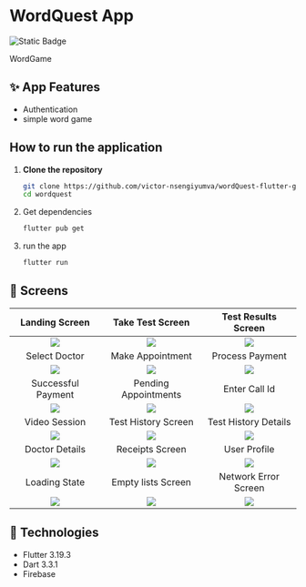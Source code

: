 # WordQuest App

![Static Badge](https://img.shields.io/badge/Made%20with%20-%20Flutter%20-blue?style=for-the-badge)

WordGame

## :sparkles: App Features

- Authentication
- simple word game

## How to run the application
1. **Clone the repository**

   ```bash
   git clone https://github.com/victor-nsengiyumva/wordQuest-flutter-game
   cd wordquest   

2. Get dependencies

    ```bash
    flutter pub get

 3. run the app
   
    ```bash
    flutter run
    
## :iphone: Screens

Landing Screen | Take Test Screen | Test Results Screen |
:------------:|:-----------:|:--------------:|
![](./app_ui_images/landing_screen.jpg) | ![](./app_ui_images/take_test.jpg) | ![](./app_ui_images/test_results.jpg)
Select Doctor | Make Appointment | Process Payment |
![](./app_ui_images/select_doctor.jpg) | ![](./app_ui_images/make_appointment.jpg) | ![](./app_ui_images/process_payment.jpg)
Successful Payment | Pending Appointments | Enter Call Id |
![](./app_ui_images/successful_payment.jpg) | ![](./app_ui_images/pending_appointments.jpg) | ![](./app_ui_images/enter_call_id.jpg)
Video Session | Test History Screen | Test History Details |
![](./app_ui_images/video_call_screen.jpg) | ![](./app_ui_images/test_history_screen.jpg) | ![](./app_ui_images/test_history.jpg)
Doctor Details | Receipts Screen | User Profile |
![](./app_ui_images/doctor_details.jpg) | ![](./app_ui_images/receipts.jpg) | ![](./app_ui_images/user_profile.jpg)
Loading State | Empty lists Screen | Network Error Screen |
![](./app_ui_images/loading_state.jpg) | ![](./app_ui_images/empty_list_screen.jpg) | ![](./app_ui_images/network_error.jpg)


## 🚀 Technologies
- Flutter 3.19.3
- Dart 3.3.1
- Firebase 
